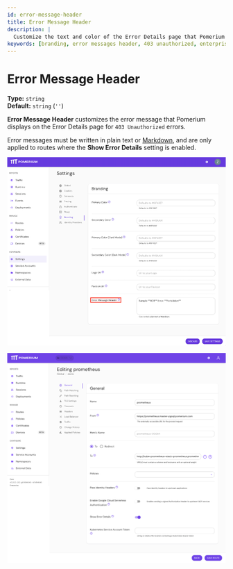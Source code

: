 ```yaml
---
id: error-message-header
title: Error Message Header
description: |
  Customize the text and color of the Error Details page that Pomerium throws for 403 Unauthorized errors. 
keywords: [branding, error messages header, 403 unauthorized, enterprise console]
---
```


# Error Message Header

**Type:** `string` <br/>
**Default:** `string` (`''`)

**Error Message Header** customizes the error message that Pomerium displays on the Error Details page for `403 Unauthorized` errors.

Error messages must be written in plain text or [Markdown](https://www.markdownguide.org/basic-syntax/), and are only applied to routes where the **Show Error Details** setting is enabled.

![Error message box](./img/branding-error-messages.png)

![Show error details for a specific route](./img/branding-show-error-details.png)